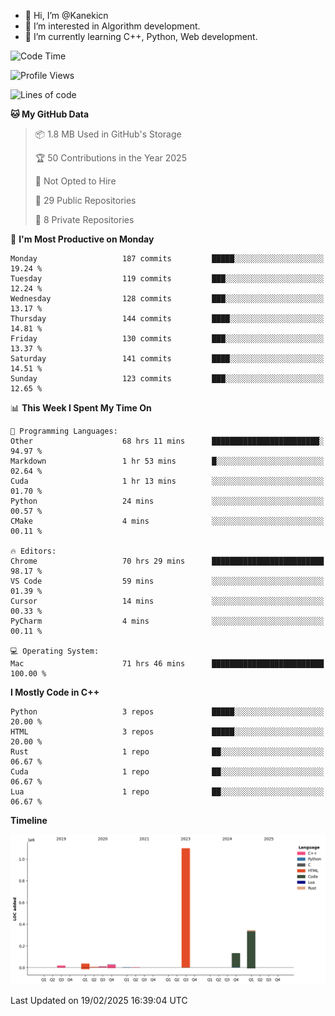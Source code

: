 - 👋 Hi, I’m @Kanekicn
- 👀 I’m interested in Algorithm development.
- 🌱 I’m currently learning C++, Python, Web development.

<!---
cotecsz/cotecsz is a ✨ special ✨ repository because its `README.md` (this file) appears on your GitHub profile.
You can click the Preview link to take a look at your changes.
--->

<!--START_SECTION:waka-->
![Code Time](http://img.shields.io/badge/Code%20Time-2%2C733%20hrs%208%20mins-blue)

![Profile Views](http://img.shields.io/badge/Profile%20Views-1-blue)

![Lines of code](https://img.shields.io/badge/From%20Hello%20World%20I%27ve%20Written-1.7%20million%20lines%20of%20code-blue)

**🐱 My GitHub Data** 

> 📦 1.8 MB Used in GitHub's Storage 
 > 
> 🏆 50 Contributions in the Year 2025
 > 
> 🚫 Not Opted to Hire
 > 
> 📜 29 Public Repositories 
 > 
> 🔑 8 Private Repositories 
 > 
📅 **I'm Most Productive on Monday** 

```text
Monday                   187 commits         █████░░░░░░░░░░░░░░░░░░░░   19.24 % 
Tuesday                  119 commits         ███░░░░░░░░░░░░░░░░░░░░░░   12.24 % 
Wednesday                128 commits         ███░░░░░░░░░░░░░░░░░░░░░░   13.17 % 
Thursday                 144 commits         ████░░░░░░░░░░░░░░░░░░░░░   14.81 % 
Friday                   130 commits         ███░░░░░░░░░░░░░░░░░░░░░░   13.37 % 
Saturday                 141 commits         ████░░░░░░░░░░░░░░░░░░░░░   14.51 % 
Sunday                   123 commits         ███░░░░░░░░░░░░░░░░░░░░░░   12.65 % 
```


📊 **This Week I Spent My Time On** 

```text
💬 Programming Languages: 
Other                    68 hrs 11 mins      ████████████████████████░   94.97 % 
Markdown                 1 hr 53 mins        █░░░░░░░░░░░░░░░░░░░░░░░░   02.64 % 
Cuda                     1 hr 13 mins        ░░░░░░░░░░░░░░░░░░░░░░░░░   01.70 % 
Python                   24 mins             ░░░░░░░░░░░░░░░░░░░░░░░░░   00.57 % 
CMake                    4 mins              ░░░░░░░░░░░░░░░░░░░░░░░░░   00.11 % 

🔥 Editors: 
Chrome                   70 hrs 29 mins      █████████████████████████   98.17 % 
VS Code                  59 mins             ░░░░░░░░░░░░░░░░░░░░░░░░░   01.39 % 
Cursor                   14 mins             ░░░░░░░░░░░░░░░░░░░░░░░░░   00.33 % 
PyCharm                  4 mins              ░░░░░░░░░░░░░░░░░░░░░░░░░   00.11 % 

💻 Operating System: 
Mac                      71 hrs 46 mins      █████████████████████████   100.00 % 
```

**I Mostly Code in C++** 

```text
Python                   3 repos             █████░░░░░░░░░░░░░░░░░░░░   20.00 % 
HTML                     3 repos             █████░░░░░░░░░░░░░░░░░░░░   20.00 % 
Rust                     1 repo              ██░░░░░░░░░░░░░░░░░░░░░░░   06.67 % 
Cuda                     1 repo              ██░░░░░░░░░░░░░░░░░░░░░░░   06.67 % 
Lua                      1 repo              ██░░░░░░░░░░░░░░░░░░░░░░░   06.67 % 
```



**Timeline**

![Lines of Code chart](https://raw.githubusercontent.com/Kanekicn/Kanekicn/master/assets/bar_graph.png)


 Last Updated on 19/02/2025 16:39:04 UTC
<!--END_SECTION:waka-->
